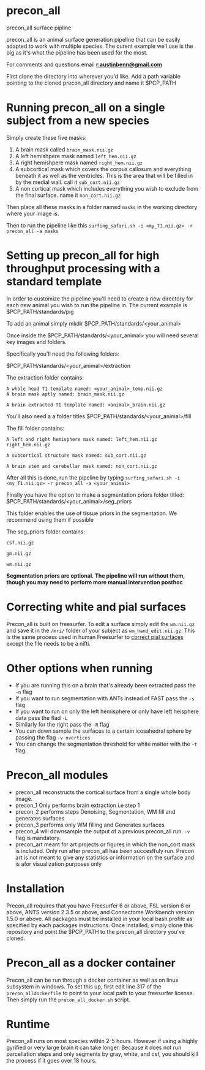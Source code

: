 # precon_all
precon_all surface pipline

precon_all is an animal surface generation pipeline that can be easily adapted to work with multiple species. 
The curent example we'l use is the pig as it's what the pipeline has been used for the most. 

For comments and questions email **r.austinbenn@gmail.com**

First clone the directory into wherever you'd like. Add a path variable pointing to the cloned precon_all directory and name it $PCP_PATH

# Running precon_all on a single subject from a new species

Simply create these five masks:
1. A brain mask called `brain_mask.nii.gz`
2. A left hemishpere mask named `left_hem.nii.gz`
3. A right hemishpere mask named `right_hem.nii.gz`
4. A subcortical mask which covers the corpus callosum and everything beneath it as well as the ventricles. 
This is the area that will be filled in by the medial wall. call it `sub_cort.nii.gz`
5. A non cortical mask which includes everything you wish to exclude from the final surface. name it `non_cort.nii.gz`

Then place all these masks in a folder named `masks` in the working directory where your image is.

Then to run the pipeline like this  `surfing_safari.sh -i <my_T1.nii.gz> -r precon_all -a masks`

# Setting up precon_all for high throughput processing with a standard template

In order to customize the pipeline you'll need to create a new directory for each new animal you wish to run the pipeline in.
The current example is $PCP_PATH/standards/pig

To add an animal simply mkdir $PCP_PATH/standards/<your_animal>

Once inside the $PCP_PATH/standards/<your_animal> you will need several key images and folders. 

Specifically you'll need the following folders:

$PCP_PATH/standards/<your_animal>/extraction

  The extraction folder contains:
  
    A whole head T1 template named: <your_animal>_temp.nii.gz 
    A brain mask aptly named: brain_mask.nii.gz 
    
    A brain extracted T1 template named: <animal>_brain.nii.gz
        
    
You'll also need a a folder titles $PCP_PATH/standards/<your_animal>/fill
  
  The fill folder contains:
  
    A left and right hemisphere mask named: left_hem.nii.gz right_hem.nii.gz
    
    A subcortical structure mask named: sub_cort.nii.gz 
    
    A brain stem and cerebellar mask named: non_cort.nii.gz 
  
After all this is done, run the pipeline by typing 
`surfing_safari.sh -i <my_T1.nii.gz> -r precon_all -a <your_animal>`

Finally you have the option to make a segmentation priors folder titled: $PCP_PATH/standards/<your_animal>/seg_priors
  
  This folder enables the use of tissue priors in the segmentation. We recommend using them if possible
  
  The seg_priors folder contains:
    
    csf.nii.gz
    
    gm.nii.gz
   
    wm.nii.gz
**Segmentation priors are optional. The pipeline will run without them, though you may need to perform more manual intervention posthoc**

# Correcting white and pial surfaces
Precon_all is built on freesurfer. To edit a surface simply edit the `wm.nii.gz` and save it in the `/mri/` folder of your subject as `wm_hand_edit.nii.gz`. This is the same process used in human Freesurfer to [correct pial surfaces](https://surfer.nmr.mgh.harvard.edu/fswiki/FsTutorial/PialEditsV6.0) except the file needs to be a nifti. 

# Other options when running
- If you are running this on a brain that's already been extracted pass the `-n` flag
- If you want to run segmentation with ANTs instead of FAST pass the `-s` flag
- If you want to run on only the left hemisphere or only have left heisphere data pass the flad `-L`
- Similarly for the right pass the `-R` flag
- You can down sample the surfaces to a certain icosahedral sphere by passing the flag `-v nvertices` 
- You can change the segmentation threshold for white matter with the `-t` flag. 

# Precon_all modules 
 - precon_all reconstructs the cortical surface from a single whole body image.
 - precon_1 Only performs brain extraction i.e step 1
 - precon_2 performs steps Denoising, Segmentation, WM fill and generates surfaces
 - precon_3 performs only WM filling and Generates surfaces
 - precon_4 will downsample the output of a previous precon_all run. `-v` flag is mandatory.
 - precon_art meant for art projects or figures in which the non_cort mask is included. Only run after precon_all has been succesffuly run. Precon art is not meant to give any statistics or information on the surface and is afor visualization purposes only

# Installation
Precon_all requires that you have Freesurfer 6 or above, FSL version 6 or above, ANTS version 2.3.5 or above, and Connectome Workbench version 1.5.0 or above. 
All packages must be installed in your local bash profile as specified by each packages instructions. 
Once installed, simply clone this repository and point the $PCP_PATH to the precon_all directory you've cloned. 

 # Precon_all as a docker container
 Precon_all can be run through a docker container as well as on linux subsystem in windows.
 To set this up, first edit line 317 of the `precon_alldockerfile` to point to your local path to your freesurfer license.
 Then simply run the `precon_all_docker.sh` script.

# Runtime
Precon_all runs on most species within 2-5 hours. However if using a highly gyrified or very large brain it can take longer. 
Because it does not run parcellation steps and only segments by gray, white, and csf, you should kill the process if it goes over 18 hours. 
